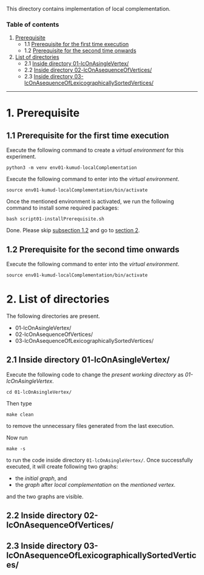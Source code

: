 This directory contains implementation of local complementation.

### Table of contents

1.	[Prerequisite](#s1)
    -   1.1 [Prerequisite for the first time execution](#s11)
    -   1.2 [Prerequisite for the second time onwards](#s12)
2.  [List of directories](#s2)
    -   2.1 [Inside directory 01-lcOnAsingleVertex/](#s21)
    -   2.2 [Inside directory 02-lcOnAsequenceOfVertices/](#s22)
    -   2.3 [Inside directory 03-lcOnAsequenceOfLexicographicallySortedVertices/](#s23)

---

# 1. Prerequisite <a name="s1"></a>

## 1.1 Prerequisite for the first time execution <a name="s11"></a>

Execute the following command to create a _virtual environment_ for this experiment.

```shell
python3 -m venv env01-kumud-localComplementation
```


Execute the following command to enter into the _virtual environment_.

```shell
source env01-kumud-localComplementation/bin/activate
```

Once the mentioned environment is activated, we run the following command to install some required packages:

```shell
bash script01-installPrerequisite.sh
```

Done. Please skip [subsection 1.2](#s12) and go to [section 2](#s2).

## 1.2 Prerequisite for the second time onwards <a name="s12"></a>

Execute the following command to enter into the _virtual environment_.

```shell
source env01-kumud-localComplementation/bin/activate
```



# 2. List of directories <a name="s2"></a>

The following directories are present.

-   01-lcOnAsingleVertex/
-   02-lcOnAsequenceOfVertices/
-   03-lcOnAsequenceOfLexicographicallySortedVertices/


## 2.1 Inside directory 01-lcOnAsingleVertex/ <a name="s21"></a>

Execute the following code  to change the _present working directory_ as _01-lcOnAsingleVertex_.

```shell
cd 01-lcOnAsingleVertex/
```

Then type

```shell
make clean
```

to remove the unnecessary files generated from the last execution.


Now run

```shell
make -s
```

to run the code inside directory `01-lcOnAsingleVertex/`. Once successfully executed, it will create following two graphs:

-   the _initial graph_, and
-   the _graph_ after _local complementation_ on the _mentioned vertex_.

and the two graphs are visible.




## 2.2 Inside directory 02-lcOnAsequenceOfVertices/<a name="s22"></a>


## 2.3 Inside directory 03-lcOnAsequenceOfLexicographicallySortedVertices/<a name="s23"></a>
